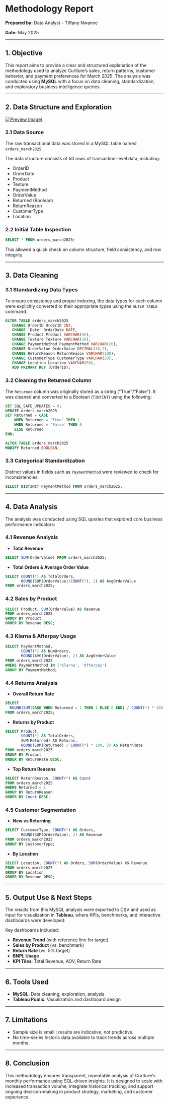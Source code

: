# Methodology Report

**Prepared by:** Data Analyst – Tiffany Nwanne

**Date:** May 2025

---

## **1. Objective**

This report aims to provide a clear and structured explanation of the methodology used to analyze Curlture’s sales, return patterns, customer behavior, and payment preferences for March 2025. The analysis was conducted using **MySQL** with a focus on data cleaning, standardization, and exploratory business intelligence queries.

---

## **2. Data Structure and Exploration**
[![Preview Image](https://github.com/TiffanyNwanne/Curlture-Business-Performance-Analysis/blob/main/Data%2520Structure.png))](https://github.com/TiffanyNwanne/Curlture-Business-Performance-Analysis/blob/main/Data%2520Structure.png)
### **2.1 Data Source**

The raw transactional data was stored in a MySQL table named `orders_march2025`.

The data structure consists of 50 rows of transaction-level data, including:

- OrderID
- OrderDate
- Product
- Texture
- PaymentMethod
- OrderValue
- Returned (Boolean)
- ReturnReason
- CustomerType
- Location

### **2.2 Initial Table Inspection**

```sql
SELECT * FROM orders_march2025;
```

This allowed a quick check on column structure, field consistency, and row integrity.

---

## **3. Data Cleaning**

### **3.1 Standardizing Data Types**

To ensure consistency and proper indexing, the data types for each column were explicitly converted to their appropriate types using the `ALTER TABLE` command.

```sql
ALTER TABLE orders_march2025
   CHANGE OrderID OrderID INT,
   CHANGE `Date` OrderDate DATE,
   CHANGE Product Product VARCHAR(50),
   CHANGE Texture Texture VARCHAR(10),
   CHANGE PaymentMethod PaymentMethod VARCHAR(20),
   CHANGE OrderValue OrderValue DECIMAL(10,2),
   CHANGE ReturnReason ReturnReason VARCHAR(100),
   CHANGE CustomerType CustomerType VARCHAR(20),
   CHANGE Location Location VARCHAR(50),
   ADD PRIMARY KEY (OrderID);
```

### **3.2 Cleaning the Returned Column**

The `Returned` column was originally stored as a string ("True"/"False"). It was cleaned and converted to a Boolean (`TINYINT`) using the following:

```sql
SET SQL_SAFE_UPDATES = 0;
UPDATE orders_march2025
SET Returned = CASE
    WHEN Returned = 'True' THEN 1
    WHEN Returned = 'False' THEN 0
    ELSE Returned
END;

ALTER TABLE orders_march2025
MODIFY Returned BOOLEAN;
```

### **3.3 Categorical Standardization**

Distinct values in fields such as `PaymentMethod` were reviewed to check for inconsistencies:

```sql
SELECT DISTINCT PaymentMethod FROM orders_march2025;
```

---

## **4. Data Analysis**

The analysis was conducted using SQL queries that explored core business performance indicators:

### **4.1 Revenue Analysis**

- **Total Revenue**

```sql
SELECT SUM(OrderValue) FROM orders_march2025;
```

- **Total Orders & Average Order Value**

```sql
SELECT COUNT(*) AS TotalOrders,
       ROUND(SUM(OrderValue)/COUNT(*), 2) AS AvgOrderValue
FROM orders_march2025;
```

### **4.2 Sales by Product**

```sql
SELECT Product, SUM(OrderValue) AS Revenue
FROM orders_march2025
GROUP BY Product
ORDER BY Revenue DESC;
```

### **4.3 Klarna & Afterpay Usage**

```sql
SELECT PaymentMethod,
       COUNT(*) AS NumOrders,
       ROUND(AVG(OrderValue), 2) AS AvgOrderValue
FROM orders_march2025
WHERE PaymentMethod IN ('Klarna', 'Afterpay')
GROUP BY PaymentMethod;
```

### **4.4 Returns Analysis**

- **Overall Return Rate**

```sql
SELECT
  ROUND(SUM(CASE WHEN Returned = 1 THEN 1 ELSE 0 END) / COUNT(*) * 100, 2) AS ReturnRate
FROM orders_march2025;
```

- **Returns by Product**

```sql
SELECT Product,
       COUNT(*) AS TotalOrders,
       SUM(Returned) AS Returns,
       ROUND(SUM(Returned) / COUNT(*) * 100, 2) AS ReturnRate
FROM orders_march2025
GROUP BY Product
ORDER BY ReturnRate DESC;
```

- **Top Return Reasons**

```sql
SELECT ReturnReason, COUNT(*) AS Count
FROM orders_march2025
WHERE Returned = 1
GROUP BY ReturnReason
ORDER BY Count DESC;
```

### **4.5 Customer Segmentation**

- **New vs Returning**

```sql
SELECT CustomerType, COUNT(*) AS Orders,
       ROUND(SUM(OrderValue), 2) AS Revenue
FROM orders_march2025
GROUP BY CustomerType;
```

- **By Location**

```sql
SELECT Location, COUNT(*) AS Orders, SUM(OrderValue) AS Revenue
FROM orders_march2025
GROUP BY Location
ORDER BY Revenue DESC;
```

---

## **5. Output Use & Next Steps**

The results from this MySQL analysis were exported to CSV and used as input for visualization in **Tableau**, where KPIs, benchmarks, and interactive dashboards were developed.

Key dashboards included:

- **Revenue Trend** (with reference line for target)
- **Sales by Product** (vs. benchmark)
- **Return Rate** (vs. 5% target)
- **BNPL Usage**
- **KPI Tiles**: Total Revenue, AOV, Return Rate

---

## **6. Tools Used**

- **MySQL**: Data cleaning, exploration, analysis
- **Tableau Public**: Visualization and dashboard design

---

## **7. Limitations**

- Sample size is small ; results are indicative, not predictive.
- No time-series historic data available to track trends across multiple months.

---

## **8. Conclusion**

This methodology ensures transparent, repeatable analysis of Curlture's monthly performance using SQL-driven insights. It is designed to scale with increased transaction volume, integrate historical tracking, and support ongoing decision-making in product strategy, marketing, and customer experience.